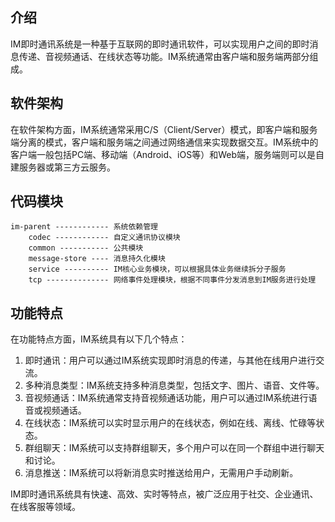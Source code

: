 ## 介绍

IM即时通讯系统是一种基于互联网的即时通讯软件，可以实现用户之间的即时消息传递、音视频通话、在线状态等功能。IM系统通常由客户端和服务端两部分组成。

## 软件架构

在软件架构方面，IM系统通常采用C/S（Client/Server）模式，即客户端和服务端分离的模式，客户端和服务端之间通过网络通信来实现数据交互。IM系统中的客户端一般包括PC端、移动端（Android、iOS等）和Web端，服务端则可以是自建服务器或第三方云服务。

## 代码模块

    im-parent ------------ 系统依赖管理
        codec ------------ 自定义通讯协议模块
        common ----------- 公共模块
        message-store ---- 消息持久化模块
        service ---------- IM核心业务模块，可以根据具体业务继续拆分子服务
        tcp -------------- 网络事件处理模块，根据不同事件分发消息到IM服务进行处理

## 功能特点

在功能特点方面，IM系统具有以下几个特点：

1. 即时通讯：用户可以通过IM系统实现即时消息的传递，与其他在线用户进行交流。
2. 多种消息类型：IM系统支持多种消息类型，包括文字、图片、语音、文件等。
3. 音视频通话：IM系统通常支持音视频通话功能，用户可以通过IM系统进行语音或视频通话。
4. 在线状态：IM系统可以实时显示用户的在线状态，例如在线、离线、忙碌等状态。
5. 群组聊天：IM系统可以支持群组聊天，多个用户可以在同一个群组中进行聊天和讨论。
6. 消息推送：IM系统可以将新消息实时推送给用户，无需用户手动刷新。

IM即时通讯系统具有快速、高效、实时等特点，被广泛应用于社交、企业通讯、在线客服等领域。
